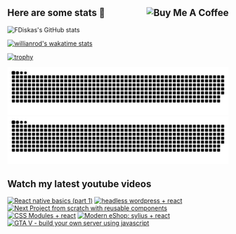 ## Here are some stats 👋 <a href="https://www.buymeacoffee.com/fdiskas" target="_blank"><img src="https://www.buymeacoffee.com/assets/img/custom_images/orange_img.png" alt="Buy Me A Coffee" style="height: auto !important;width: auto !important;" align="right" ></a>

![FDiskas's GitHub stats](https://github-readme-stats.vercel.app/api?username=fdiskas&count_private=true&theme=merko&custom_title=FDiskas%20current%20year%20stats&show_icons=true)

[![willianrod's wakatime stats](https://github-readme-stats.vercel.app/api/wakatime?username=fdiskas&theme=merko&custom_title=FDiskas%20coding%20this%20week&range=last_7_days)](https://github.com/anuraghazra/github-readme-stats)

[![trophy](https://github-profile-trophy.vercel.app/?username=fdiskas&theme=juicyfresh&no-bg=true&margin-w=18&margin-h=18&column=4&no-frame=true)](https://github.com/ryo-ma/github-profile-trophy)

![GitHub Snake Stats Light](https://raw.githubusercontent.com/FDiskas/FDiskas/main/github-snake.svg#gh-light-mode-only)
![GitHub Snake Stats dark](https://raw.githubusercontent.com/FDiskas/FDiskas/main/github-snake-dark.svg#gh-dark-mode-only)

## Watch my latest youtube videos
<!-- BEGIN YOUTUBE-CARDS -->
[![React native basics (part 1)](https://ytcards.vercel.app/?id=TPi-HoxoXCY&title=React+native+basics+%28part+1%29&lang=en&timestamp=1664564068&background_color=%230d1117&title_color=%23ffffff&stats_color=%23dedede&width=250 "React native basics (part 1)")](https://www.youtube.com/watch?v=TPi-HoxoXCY)
[![headless wordpress + react](https://ytcards.vercel.app/?id=SnfnvWStMVo&title=headless+wordpress+%2B+react&lang=en&timestamp=1617307083&background_color=%230d1117&title_color=%23ffffff&stats_color=%23dedede&width=250 "headless wordpress + react")](https://www.youtube.com/watch?v=SnfnvWStMVo)
[![Next Project from scratch with reusable components](https://ytcards.vercel.app/?id=pT8cDhcSLI8&title=Next+Project+from+scratch+with+reusable+components&lang=en&timestamp=1616111276&background_color=%230d1117&title_color=%23ffffff&stats_color=%23dedede&width=250 "Next Project from scratch with reusable components")](https://www.youtube.com/watch?v=pT8cDhcSLI8)
[![CSS Modules + react](https://ytcards.vercel.app/?id=D7x4jhdrlpU&title=CSS+Modules+%2B+react&lang=en&timestamp=1614297943&background_color=%230d1117&title_color=%23ffffff&stats_color=%23dedede&width=250 "CSS Modules + react")](https://www.youtube.com/watch?v=D7x4jhdrlpU)
[![Modern eShop: sylius + react](https://ytcards.vercel.app/?id=AeaI4IsidpQ&title=Modern+eShop%3A+sylius+%2B+react&lang=en&timestamp=1611278022&background_color=%230d1117&title_color=%23ffffff&stats_color=%23dedede&width=250 "Modern eShop: sylius + react")](https://www.youtube.com/watch?v=AeaI4IsidpQ)
[![GTA V - build your own server using javascript](https://ytcards.vercel.app/?id=9FLVXMEN7XA&title=GTA+V+-+build+your+own+server+using+javascript&lang=en&timestamp=1610669799&background_color=%230d1117&title_color=%23ffffff&stats_color=%23dedede&width=250 "GTA V - build your own server using javascript")](https://www.youtube.com/watch?v=9FLVXMEN7XA)
<!-- END YOUTUBE-CARDS -->

<!--
**FDiskas/FDiskas** is a ✨ _special_ ✨ repository because its `README.md` (this file) appears on your GitHub profile.

Here are some ideas to get you started:

- 🔭 I’m currently working on ...
- 🌱 I’m currently learning ...
- 👯 I’m looking to collaborate on ...
- 🤔 I’m looking for help with ...
- 💬 Ask me about ...
- 📫 How to reach me: ...
- 😄 Pronouns: ...
- ⚡ Fun fact: ...
-->
